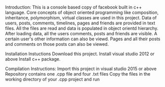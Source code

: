 Introduction: This is a console based copy of facebook built in c++ language. Core concepts of object oriented programming like composition, inheritance, polymorphism, virtual classes are used in this project. Data of users, posts, comments, timelines, pages and friends are provided in text files. All the files are read and data is populated in object orientd hierarchy. After loading data, all the users comments, posts and friends are visible. A certain user's other information can also be viewd. Pages and all their posts and comments on those posts can also be viewed.

Installation Instuctions Download this project. Install visual studio 2012 or above Install c++ package.

Compilation Instructions: Import this project in visual studio 2015 or above Repository contains one .cpp file and four .txt files Copy the files in the working directory of your .cpp project and run
